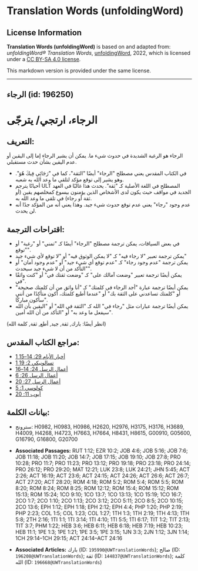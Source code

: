 # Translation Words (unfoldingWord)

## License Information

**Translation Words (unfoldingWord)** is based on and adapted from: _unfoldingWord® Translation Words_, [unfoldingWord](https://unfoldingword.org/utw), 2022, which is licensed under a [CC BY-SA 4.0 license](https://creativecommons.org/licenses/by-sa/4.0/legalcode.en).

This markdown version is provided under the same license.



--------------------------------

## الرجاء (id: 196250)

الرجاء، ارتجي/ يترجّى
=====================

التعريف:
--------

الرجاء هو الرغبة الشديدة في حدوث شيء ما. يمكن أن يشير الرجاء إما إلى اليقين أو عدم اليقين بشأن حدث مستقبلي.

* في الكتاب المقدس يعني مصطلح "الرجاء" أيضًا "الثقة"، كما في "رَجَائِي فِيكَ هُوَ". وهو يشير إلى توقع مؤكد لتلقي ما وعد الله به شعبه.
* أحيانًا يترجم ULT المصطلح في اللغة الأصلية كـ "ثقة". يحدث هذا غالبًا في العهد الجديد في مواقف حيث يكون لدى الأشخاص الذين يؤمنون بيسوع كمخلصهم يقين (أو ثقة أو رجاء) في تلقي ما وعد الله به.
* عدم وجود "رجاء" يعني عدم توقع حدوث شيء جيد. وهذا يعني أنه من المؤكد جدًا أنه لن يحدث.

اقتراحات الترجمة:
-----------------

* في بعض السياقات، يمكن ترجمة مصطلح "الرجاء" أيضًا كـ "تمني" أو "رغبة" أو "توقع".
* يمكن ترجمة تعبير "لا رجاء فيه" كـ "لا يمكن الوثوق فيه" أو "لا توقع لأي شيء جيد"
* يمكن ترجمة "عدم وجود رجاء" كـ "عدم توقع أي شيء جيد" أو "عدم وجود أمان" أو "التأكد من أن لا شيء جيد سيحدث".
* يمكن أيضًا ترجمة تعبير "وضعت آمالك على" كـ "وضعت ثقتك في" أو "كنت واثقًا في".
* يمكن أيضًا ترجمة عبارة "أجد الرجاء في كلمتك" كـ "أنا واثق من أن كلمتك صحيحة" أو "كلمتك تساعدني على الثقة بك" أو "عندما أطيع كلمتك، أكون متأكدًا من أنني سأكون مباركًا".
* يمكن أيضًا ترجمة عبارات مثل "رجاء في" الله كـ "الثقة في الله" أو "اليقين بأن الله سيفعل ما وعد به" أو "التأكد من أن الله أمين".

(انظر أيضًا: بارك, ثقة, جيد, أطع, ثقة, كلمة الله)

مراجع الكتاب المقدس:
--------------------

* [1 أخبار الأيام 29: 14–15](https://ref.ly/1Chr29:14-1Chr29:15)
* [1 تسالونيكي 2: 19](https://ref.ly/1Thess2:19)
* [أعمال الرسل 24: 14–16](https://ref.ly/Acts24:14-Acts24:16)
* [أعمال الرسل 26: 6](https://ref.ly/Acts26:6)
* [أعمال الرسل 27: 20](https://ref.ly/Acts27:20)
* [كولوسي 1: 5](https://ref.ly/Col1:5)
* [أيوب 11: 20](https://ref.ly/Job11:20)

بيانات الكلمة:
--------------

* سترونج: H0982, H0983, H0986, H2620, H2976, H3175, H3176, H3689, H4009, H4268, H4723, H7663, H7664, H8431, H8615, G00910, G05600, G16790, G16800, G20700

* **Associated Passages:** RUT 1:12; EZR 10:2; JOB 4:6; JOB 5:16; JOB 7:6; JOB 11:18; JOB 11:20; JOB 14:7; JOB 17:15; JOB 19:10; JOB 27:8; PRO 10:28; PRO 11:7; PRO 11:23; PRO 13:12; PRO 19:18; PRO 23:18; PRO 24:14; PRO 26:12; PRO 29:20; MAT 12:21; LUK 23:8; LUK 24:21; JHN 5:45; ACT 2:26; ACT 16:19; ACT 23:6; ACT 24:15; ACT 24:26; ACT 26:6; ACT 26:7; ACT 27:20; ACT 28:20; ROM 4:18; ROM 5:2; ROM 5:4; ROM 5:5; ROM 8:20; ROM 8:24; ROM 8:25; ROM 12:12; ROM 15:4; ROM 15:12; ROM 15:13; ROM 15:24; 1CO 9:10; 1CO 13:7; 1CO 13:13; 1CO 15:19; 1CO 16:7; 2CO 1:7; 2CO 1:10; 2CO 1:13; 2CO 3:12; 2CO 5:11; 2CO 8:5; 2CO 10:15; 2CO 13:6; EPH 1:12; EPH 1:18; EPH 2:12; EPH 4:4; PHP 1:20; PHP 2:19; PHP 2:23; COL 1:5; COL 1:23; COL 1:27; 1TH 1:3; 1TH 2:19; 1TH 4:13; 1TH 5:8; 2TH 2:16; 1TI 1:1; 1TI 3:14; 1TI 4:10; 1TI 5:5; 1TI 6:17; TIT 1:2; TIT 2:13; TIT 3:7; PHM 1:22; HEB 3:6; HEB 6:11; HEB 6:18; HEB 7:19; HEB 10:23; HEB 11:1; 1PE 1:3; 1PE 1:21; 1PE 3:5; 1PE 3:15; 1JN 3:3; 2JN 1:12; 3JN 1:14; 1CH 29:14–1CH 29:15; ACT 24:14–ACT 24:16
* **Associated Articles:** بارك (ID: `195990@UWTranslationWords`); صالح (ID: `196208@UWTranslationWords`); ثقة (ID: `144837@UWTranslationWords`); كلمة الله (ID: `196668@UWTranslationWords`)

